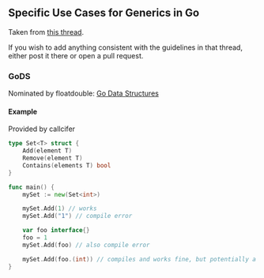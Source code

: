 ## Specific Use Cases for Generics in Go
Taken from [this thread](https://www.reddit.com/r/golang/comments/6nh418/generics_specific_use_cases/?ref=share&ref_source=link).

If you wish to add anything consistent with the guidelines in that thread,
either post it there or open a pull request.

### GoDS
Nominated by floatdouble: [Go Data Structures](https://github.com/emirpasic/gods)

#### Example
Provided by callcifer
```Go
type Set<T> struct {
    Add(element T)
    Remove(element T)
    Contains(elements T) bool
}

func main() {
    mySet := new(Set<int>)

    mySet.Add(1) // works
    mySet.Add("1") // compile error

    var foo interface{}
    foo = 1
    mySet.Add(foo) // also compile error

    mySet.Add(foo.(int)) // compiles and works fine, but potentially a panic risk at runtime
}
```